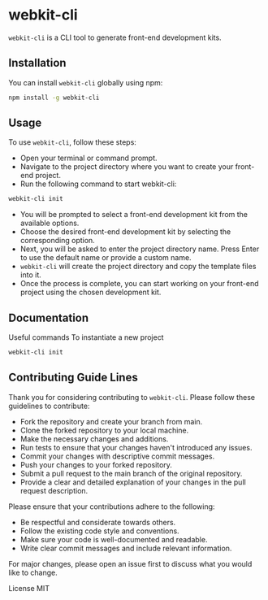 
# webkit-cli

`webkit-cli` is a CLI tool to generate front-end development kits.

## Installation

You can install `webkit-cli` globally using npm:

```bash
npm install -g webkit-cli
```

## Usage

To use `webkit-cli`, follow these steps:

- Open your terminal or command prompt.
- Navigate to the project directory where you want to create your front-end project.
- Run the following command to start webkit-cli:

```bash
webkit-cli init
```

- You will be prompted to select a front-end development kit from the available options.
- Choose the desired front-end development kit by selecting the corresponding option.
- Next, you will be asked to enter the project directory name. Press Enter to use the default name or provide a custom name.
- `webkit-cli` will create the project directory and copy the template files into it.
- Once the process is complete, you can start working on your front-end project using the chosen development kit.

## Documentation

Useful commands
  To instantiate a new project
  
  ```bash
  webkit-cli init
  ```

## Contributing Guide Lines

Thank you for considering contributing to `webkit-cli`. Please follow these guidelines to contribute:

- Fork the repository and create your branch from main.
- Clone the forked repository to your local machine.
- Make the necessary changes and additions.
- Run tests to ensure that your changes haven't introduced any issues.
- Commit your changes with descriptive commit messages.
- Push your changes to your forked repository.
- Submit a pull request to the main branch of the original repository.
- Provide a clear and detailed explanation of your changes in the pull request description.

Please ensure that your contributions adhere to the following:

- Be respectful and considerate towards others.
- Follow the existing code style and conventions.
- Make sure your code is well-documented and readable.
- Write clear commit messages and include relevant information.

For major changes, please open an issue first to discuss what you would like to change.

License
MIT
